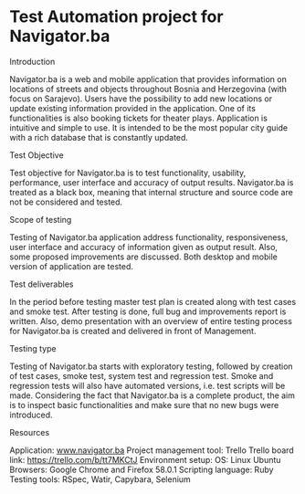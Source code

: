 # Test Automation project for Navigator.ba

Introduction

Navigator.ba is a web and mobile application that provides information on locations of streets and objects throughout Bosnia and Herzegovina (with focus on Sarajevo). Users have the possibility to add new locations or update existing information provided in the application. One of its functionalities is also booking tickets for theater plays.
Application is intuitive and simple to use. It is intended to be the most popular city guide with a rich database that is constantly updated.

Test Objective

Test objective for Navigator.ba is to test functionality, usability, performance, user interface and accuracy of output results.
Navigator.ba is treated as a black box, meaning that internal structure and source code are not be considered and tested.

Scope of testing

Testing of Navigator.ba application address functionality, responsiveness, user interface and accuracy of information given as output result. Also, some proposed improvements are discussed. Both desktop and mobile version of application are tested. 

Test deliverables

In the period before testing master test plan is created along with test cases and smoke test.
After testing is done, full bug and improvements report is written. Also, demo presentation with an overview of entire testing process for Navigator.ba is created and delivered in front of Management.

Testing type

Testing of Navigator.ba starts with exploratory testing, followed by creation of test cases, smoke test, system test and regression test. Smoke and regression tests will also have automated versions, i.e. test scripts will be made. Considering the fact that Navigator.ba is a complete product, the aim is to inspect basic functionalities and make sure that no new bugs were introduced.

Resources

Application: www.navigator.ba
Project management tool: Trello
Trello board link: https://trello.com/b/tt7MKCtJ
Environment setup:
  OS: Linux Ubuntu
  Browsers: Google Chrome and Firefox 58.0.1
  Scripting language: Ruby
  Testing tools: RSpec, Watir, Capybara, Selenium


